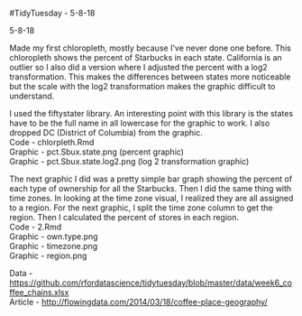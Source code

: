 #TidyTuesday - 5-8-18

5-8-18

Made my first chloropleth, mostly because I've never done one before. This chloropleth shows the percent of Starbucks in each state. California is an outlier so I also did a version where I adjusted the percent with a log2 transformation. This makes the differences between states more noticeable but the scale with the log2 transformation makes the graphic difficult to understand. <br />

I used the fiftystater library. An interesting point with this library is the states have to be the full name in all lowercase for the graphic to work. I also dropped DC (District of Columbia) from the graphic. <br />
Code - chlorpleth.Rmd<br />
Graphic - pct.Sbux.state.png (percent graphic)<br />
Graphic - pct.Sbux.state.log2.png (log 2 transformation graphic)<br />

The next graphic I did was a pretty simple bar graph showing the percent of each type of ownership for all the Starbucks. Then I did the same thing with time zones. In looking at the time zone visual, I realized they are all assigned to a region. For the next graphic, I split the time zone column to get the region. Then I calculated the percent of stores in each region.<br />
Code - 2.Rmd <br />
Graphic - own.type.png <br />
Graphic - timezone.png <br />
Graphic - region.png <br />

Data - https://github.com/rfordatascience/tidytuesday/blob/master/data/week6_coffee_chains.xlsx <br />
Article - http://flowingdata.com/2014/03/18/coffee-place-geography/ <br />


